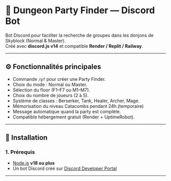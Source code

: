 # 🏰 Dungeon Party Finder — Discord Bot

Bot Discord pour faciliter la recherche de groupes dans les donjons de Skyblock (Normal & Master).  
Créé avec **discord.js v14** et compatible **Render / Replit / Railway**.

---

## ⚙️ Fonctionnalités principales
- Commande `/pf` pour créer une Party Finder.  
- Choix du mode : Normal ou Master.  
- Sélection du floor (F1–F7 ou M1–M7).  
- Choix du nombre de joueurs (2 à 5).  
- Système de classes : Berserker, Tank, Healer, Archer, Mage.  
- Mémorisation du niveau Catacombs pendant 24h.(temporaire)  
- Message automatique quand la party est complète.  
- Compatible hébergement gratuit (Render + UptimeRobot).  

---

## 🧩 Installation

### 1. Prérequis
- [Node.js](https://nodejs.org/) **v18 ou plus**  
- Un bot Discord créé sur [Discord Developer Portal](https://discord.com/developers/applications)

---

